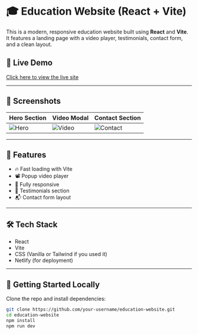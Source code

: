 # 🎓 Education Website (React + Vite)

This is a modern, responsive education website built using **React** and **Vite**. It features a landing page with a video player, testimonials, contact form, and a clean layout.

## 🚀 Live Demo

[Click here to view the live site](https://your-live-link.netlify.app)

---

## 📸 Screenshots

| Hero Section | Video Modal | Contact Section |
|--------------|-------------|-----------------|
| ![Hero](screenshots/hero.png) | ![Video](screenshots/video.png) | ![Contact](screenshots/contact.png) |

---

## 🧠 Features

- 🔥 Fast loading with Vite
- 📽️ Popup video player
- 📱 Fully responsive
- 💬 Testimonials section
- 📬 Contact form layout

---

## 🛠 Tech Stack

- React
- Vite
- CSS (Vanilla or Tailwind if you used it)
- Netlify (for deployment)

---

## 🧰 Getting Started Locally

Clone the repo and install dependencies:

```bash
git clone https://github.com/your-username/education-website.git
cd education-website
npm install
npm run dev
